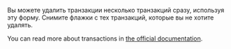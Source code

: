 Вы можете удалить транзакции несколько транзакций сразу, используя эту форму. Снимите флажки с тех транзакций, которые вы не хотите удалять.

You can read more about transactions in [the official documentation](https://docs.firefly-iii.org/concepts/transactions).
